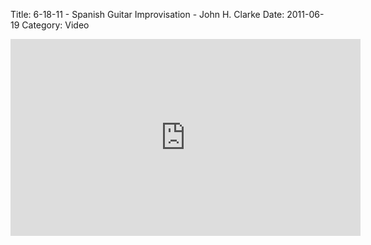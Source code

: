 Title: 6-18-11 - Spanish Guitar Improvisation - John H. Clarke
Date: 2011-06-19
Category: Video

<iframe width="560" height="315" src="https://www.youtube.com/embed/gjz3PspMAY4" title="YouTube video player" frameborder="0" allow="accelerometer; autoplay; clipboard-write; encrypted-media; gyroscope; picture-in-picture" allowfullscreen></iframe>

